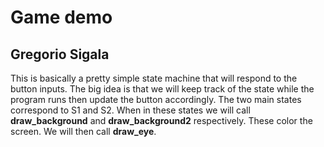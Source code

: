 # Game demo

## Gregorio Sigala

This is basically a pretty simple state machine that will respond to the button inputs. The big idea is that we will keep track of the state while the program runs then update the button accordingly.
The two main states  correspond to S1 and S2. When in these states we will call **draw_background** and **draw_background2** respectively. These color the screen. We will then call **draw_eye**. 
